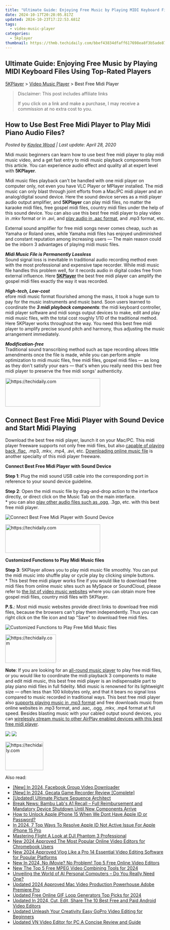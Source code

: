 ```yaml
---
title: "Ultimate Guide: Enjoying Free Music by Playing MIDI Keyboard Files Using Top-Rated Players"
date: 2024-10-17T20:28:05.817Z
updated: 2024-10-23T17:22:53.681Z
tags:
  - video-music-player
categories:
  - 5kplayer
thumbnail: https://thmb.techidaily.com/bbef43834dfaff617698ea8f3b5ade870119d6ba3c72e1c68f4dc5c5b52a7aac.jpg
---
```


## Ultimate Guide: Enjoying Free Music by Playing MIDI Keyboard Files Using Top-Rated Players

[5KPlayer](https://tools.techidaily.com/5kplayer/products/) \> [Video Music Player](https://tools.techidaily.com/5kplayer/video-music-player/) \> Best Free Midi Player

>  Disclaimer: This post includes affiliate links
>
>  If you click on a link and make a purchase, I may receive a commission at no extra cost to you.
>

## How to Use Best Free Midi Player to Play Midi Piano Audio Files?

 _Posted by [Kaylee Wood](https://www.quora.com/profile/Amanda-Hu-21) | Last update: April 28, 2020_

Midi music beginners can learn how to use best free midi player to play midi music video, and a get fast entry to midi music playback components from this article. You can experience audio effect and quality all at expert level with **5KPlayer**.

Midi music files playback can't be handled with one midi player on computer only, not even you have VLC Player or MPlayer installed. The midi music can only blast through joint efforts from a Mac/PC midi player and an analog/digital sound device. Here the sound device serves as a midi player audio output amplifier, and **5KPlayer** can play midi files, no matter the karaoke midi files, free gospel midi files, country midi files under the help of this sound device. You can also use this best free midi player to play video in .mkv format or in .avi, and [play audio in .aac format](https://tools.techidaily.com/5kplayer/video-music-player/), and .mp3 format, etc.

External sound amplifier for free midi songs never comes cheap, such as Yamaha or Roland ones, while Yamaha midi files has enjoyed undiminished and constant reputation among increasing users — The main reason could be the inborn 3 advantages of playing midi music files.

**_Midi Music File is Permanently Lossless_**  
 Sound signal loss is inevitable in traditional audio recording method even with the most professional and expensive tape recorder. While midi music file handles this problem well, for it records audio in digital codes free from external influence. Here [**5KPlayer**](https://tools.techidaily.com/5kplayer/products/) the best free midi player can amplify the gospel midi files exactly the way it was recorded.

**_High-tech, Low-cost_**  
 efore midi music format flourished among the mass, it took a huge sum to pay for the music instruments and music band. Soon users learned to coordinate the **_3 midi playback components_**: the midi keyboard controller, midi player software and midi songs output devices to make, edit and play midi music files, with the total cost roughly 1/10 of the traditional method. Here 5KPlayer works throughout the way. You need this best free midi player to amplify precise sound pitch and harmony, thus adjusting the music arrangement immediately.

**_Modification-free_**  
 Traditional sound transcribing method such as tape recording allows little amendments once the file is made, while you can perform ample optimization to midi music files, free midi files, gospel midi files — as long as they don't satisfy your ears — that's when you really need this best free midi player to preserve the free midi songs' authenticity.

<!-- affiliate ads begin -->
<a href="https://aligracehair.sjv.io/c/5597632/1975802/19272" target="_top" id="1975802">
  <img src="//a.impactradius-go.com/display-ad/19272-1975802" border="0" alt="https://techidaily.com" width="300" height="90"/>
</a>
<img height="0" width="0" src="https://aligracehair.sjv.io/i/5597632/1975802/19272" style="position:absolute;visibility:hidden;" border="0" />
<!-- affiliate ads end -->

## Connect Best Free Midi Player with Sound Device and Start Midi Playing

Download the best free midi player, launch it on your Mac/PC. This midi player freeware supports not only free midi files, but also [capable of playing back .flac](https://tools.techidaily.com/5kplayer/video-music-player/), .mp3, .mkv, .mp4, .avi, etc. [Downloading online music file](https://tools.techidaily.com/5kplayer/youtube-download/) is another specialty of this midi player freeware.

**Connect Best Free Midi Player with Sound Device**

**Step 1**: Plug the midi sound USB cable into the corresponding port in reference to your sound device guideline.

**Step 2**: Open the midi music file by drag-and-drop action to the interface directly, or direct click on the Music Tab on the main interface.  
 \* you can also [play other audio files such as .ogg](https://tools.techidaily.com/5kplayer/video-music-player/), .3gp, etc. with this best free midi player.

![Connect Best Free Midi Player with Sound Device](https://www.5kplayer.com/video-music-player/img/5kplayer-midi-player-yxt-042004.jpg) 

<!-- affiliate ads begin -->
<a href="https://aligracehair.sjv.io/c/5597632/2006928/19272" target="_top" id="2006928">
  <img src="//a.impactradius-go.com/display-ad/19272-2006928" border="0" alt="https://techidaily.com" width="300" height="90"/>
</a>
<img height="0" width="0" src="https://aligracehair.sjv.io/i/5597632/2006928/19272" style="position:absolute;visibility:hidden;" border="0" />
<!-- affiliate ads end -->

**Customized Functions to Play Midi Music files**

**Step 3**: 5KPlayer allows you to play midi music file smoothly. You can put the midi music into shuffle play or cycle play by clicking simple buttons.  
 \* This best free midi player works fine if you would like to download free midi files from online music sites such as MySpace or SoundCloud, please refer to [the list of video music websites](https://tools.techidaily.com/5kplayer/youtube-download/) where you can obtain more free gospel midi files, country midi files with 5KPlayer.

**P.S.**: Most midi music websites provide direct links to download free midi files, because the browsers can't play them independently. Thus you can right click on the file icon and tap "Save" to download free midi files.

![Customized Functions to Play Free Midi Music files](https://www.5kplayer.com/video-music-player/img/5kplayer-midi-player-yxt-042003.jpg) 

<!-- affiliate ads begin -->
<a href="https://malaysia-healthcare-travel-council.pxf.io/c/5597632/1576474/17382" target="_top" id="1576474">
  <img src="//a.impactradius-go.com/display-ad/17382-1576474" border="0" alt="https://techidaily.com" width="160" height="90"/>
</a>
<img height="0" width="0" src="https://malaysia-healthcare-travel-council.pxf.io/i/5597632/1576474/17382" style="position:absolute;visibility:hidden;" border="0" />
<!-- affiliate ads end -->

**Note**: If you are looking for an [all-round music player](https://tools.techidaily.com/5kplayer/video-music-player/) to play free midi files, or you would like to coordinate the midi playback 3 components to make and edit midi music, this best free midi player is an indispensable part to play piano midi files in full fidelity. Midi music is renowned for its lightweight size — often less than 100 kilobytes only, and that it bears no signal loss compared to music recorded in traditional ways. This best free midi player also [supports playing music in .mp3 format](https://tools.techidaily.com/5kplayer/video-music-player/) and free downloads music from online websites in .mp3 format, and .aac, .ogg, .mkv, .mp4 format at full speed. Besides blasting music with your cabled output sound devices, you can [wirelessly stream music to other AirPlay enabled devices with this best free midi player](https://tools.techidaily.com/5kplayer/airplay/).

[![](https://www.5kplayer.com/video-music-player/../button/freedownwhitewin.png)](https://tools.techidaily.com/5kplayer/products/) [![](https://www.5kplayer.com/video-music-player/../button/freedownbackmac.png)](https://tools.techidaily.com/5kplayer/products/)

<!-- affiliate ads begin -->
<a href="https://aligracehair.sjv.io/c/5597632/2135393/19272" target="_top" id="2135393">
  <img src="//a.impactradius-go.com/display-ad/19272-2135393" border="0" alt="https://techidaily.com" width="120" height="90"/>
</a>
<img height="0" width="0" src="https://aligracehair.sjv.io/i/5597632/2135393/19272" style="position:absolute;visibility:hidden;" border="0" />
<!-- affiliate ads end -->

<ins class="adsbygoogle"
     style="display:block"
     data-ad-format="autorelaxed"
     data-ad-client="ca-pub-7571918770474297"
     data-ad-slot="1223367746"></ins>

<ins class="adsbygoogle"
     style="display:block"
     data-ad-client="ca-pub-7571918770474297"
     data-ad-slot="8358498916"
     data-ad-format="auto"
     data-full-width-responsive="true"></ins>

<span class="atpl-alsoreadstyle">Also read:</span>
<div><ul>
<li><a href="https://facebook-video-files.techidaily.com/new-in-2024-facebook-group-video-downloader/"><u>[New] In 2024, Facebook Group Video Downloader</u></a></li>
<li><a href="https://remote-screen-capture.techidaily.com/new-in-2024-gecata-game-recorder-review-complete/"><u>[New] In 2024, Gecata Game Recorder Review [Complete]</u></a></li>
<li><a href="https://some-approaches.techidaily.com/updated-ultimate-picture-sequence-architect/"><u>[Updated] Ultimate Picture Sequence Architect</u></a></li>
<li><a href="https://hardware-tips.techidaily.com/break-news-bambu-labs-a1-recall-full-reimbursement-and-mandatory-device-shutdown-until-new-components-arrive/"><u>Break News: Bambu Lab's A1 Recall – Full Reimbursement and Mandatory Device Shutdown Until New Components Arrive</u></a></li>
<li><a href="https://apple-account.techidaily.com/how-to-unlock-apple-iphone-15-when-we-dont-have-apple-id-or-password-by-drfone-ios/"><u>How to Unlock Apple iPhone 15 When We Dont Have Apple ID or Password?</u></a></li>
<li><a href="https://ios-unlock.techidaily.com/in-2024-7-top-ways-to-resolve-apple-id-not-active-issue-for-apple-iphone-15-pro-by-drfone-ios/"><u>In 2024, 7 Top Ways To Resolve Apple ID Not Active Issue For Apple iPhone 15 Pro</u></a></li>
<li><a href="https://article-posts.techidaily.com/mastering-flight-a-look-at-dji-phantom-3-professional/"><u>Mastering Flight A Look at DJI Phantom 3 Professional</u></a></li>
<li><a href="https://smart-video-editing.techidaily.com/new-2024-approved-the-most-popular-online-video-editors-for-chromebook-users/"><u>New 2024 Approved The Most Popular Online Video Editors for Chromebook Users</u></a></li>
<li><a href="https://video-ai-editor.techidaily.com/new-2024-approved-vlog-like-a-pro-14-essential-video-editing-software-for-popular-platforms/"><u>New 2024 Approved Vlog Like a Pro 14 Essential Video Editing Software for Popular Platforms</u></a></li>
<li><a href="https://video-ai-editor.techidaily.com/new-in-2024-no-imovie-no-problem-top-5-free-online-video-editors/"><u>New In 2024, No iMovie? No Problem! Top 5 Free Online Video Editors</u></a></li>
<li><a href="https://video-ai-editor.techidaily.com/new-the-top-5-free-mpeg-video-combining-tools-for-2024/"><u>New The Top 5 Free MPEG Video Combining Tools for 2024</u></a></li>
<li><a href="https://hardware-updates.techidaily.com/unveiling-the-world-of-ai-personal-computers-do-you-really-need-one/"><u>Unveiling the World of AI Personal Computers – Do You Really Need One?</u></a></li>
<li><a href="https://video-ai-editor.techidaily.com/updated-2024-approved-mac-video-production-powerhouse-adobe-premiere-pro/"><u>Updated 2024 Approved Mac Video Production Powerhouse Adobe Premiere Pro</u></a></li>
<li><a href="https://video-ai-editor.techidaily.com/updated-free-online-gif-loop-generators-top-picks-for-2024/"><u>Updated Free Online GIF Loop Generators Top Picks for 2024</u></a></li>
<li><a href="https://video-ai-editor.techidaily.com/updated-in-2024-cut-edit-share-the-10-best-free-and-paid-android-video-editors/"><u>Updated In 2024, Cut, Edit, Share The 10 Best Free and Paid Android Video Editors</u></a></li>
<li><a href="https://video-ai-editor.techidaily.com/updated-unleash-your-creativity-easy-gopro-video-editing-for-beginners/"><u>Updated Unleash Your Creativity Easy GoPro Video Editing for Beginners</u></a></li>
<li><a href="https://video-ai-editor.techidaily.com/updated-vn-video-editor-for-pc-a-concise-review-and-guide/"><u>Updated VN Video Editor for PC A Concise Review and Guide</u></a></li>
</ul></div>

